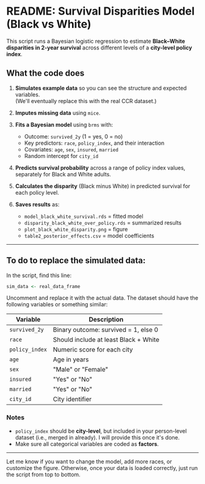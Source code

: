 # README: Survival Disparities Model (Black vs White)

This script runs a Bayesian logistic regression to estimate **Black–White disparities in 2-year survival** across different levels of a **city-level policy index**.

## What the code does

1. **Simulates example data** so you can see the structure and expected variables.  
   (We'll eventually replace this with the real CCR dataset.)

2. **Imputes missing data** using `mice`.

3. **Fits a Bayesian model** using `brms` with:
   - Outcome: `survived_2y` (1 = yes, 0 = no)
   - Key predictors: `race`, `policy_index`, and their interaction
   - Covariates: `age`, `sex`, `insured`, `married`
   - Random intercept for `city_id`

4. **Predicts survival probability** across a range of policy index values, separately for Black and White adults.

5. **Calculates the disparity** (Black minus White) in predicted survival for each policy level.

6. **Saves results** as:
   - `model_black_white_survival.rds` = fitted model
   - `disparity_black_white_over_policy.rds` = summarized results
   - `plot_black_white_disparity.png` = figure
   - `table2_posterior_effects.csv` = model coefficients

---

## To do to replace the simulated data:

In the script, find this line:

```r
sim_data <- real_data_frame
```

Uncomment and replace it with the actual data. The dataset should have the following variables or something similar:

| Variable       | Description                          |
|----------------|--------------------------------------|
| `survived_2y`  | Binary outcome: survived = 1, else 0 |
| `race`         | Should include at least Black + White |
| `policy_index` | Numeric score for each city          |
| `age`          | Age in years                         |
| `sex`          | "Male" or "Female"                   |
| `insured`      | "Yes" or "No"                        |
| `married`      | "Yes" or "No"                        |
| `city_id`      | City identifier                      |

### Notes

- `policy_index` should be **city-level**, but included in your person-level dataset (i.e., merged in already). I will provide this once it's done. 
- Make sure all categorical variables are coded as **factors**.

---

Let me know if you want to change the model, add more races, or customize the figure. Otherwise, once your data is loaded correctly, just run the script from top to bottom.